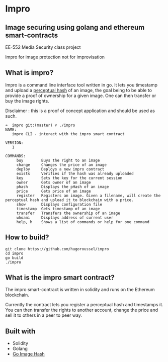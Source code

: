 # Impro
## Image securing using golang and ethereum smart-contracts

EE-552 Media Security class project

Impro for image protection not for improvisation

## What is impro?

Impro is a command line interface tool written in go. 
It lets you timestamp and upload a [perceptual hash](https://en.wikipedia.org/wiki/Perceptual_hashing) of an image, the goal being
to be able to provide a proof of ownership for a given image. One can then transfer or buy the image rights.

Disclaimer : this is a proof of concept application and should be used as such. 


```
➜  impro git:(master) ✗ ./impro
NAME:
   impro CLI - interact with the impro smart contract
   
VERSION:
   1

COMMANDS:
     buy        Buys the right to an image
     change     Changes the price of an image
     deploy     Deploys a new impro contract
     exists     Verifies if the hash was already uploaded
     key        Sets the key for the current session
     owner      Gets owner of an image
     phash      Displays the pHash of an image
     price      Gets price of an image
     register   Registers an image. Given a filename, will create the perceptual hash and upload it to blockchain with a price.
     show       Displays configuration file
     timestamp  Gets timestamp of an image
     transfer   Transfers the ownership of an image
     whoami     Displays address of current user
     help, h    Shows a list of commands or help for one command
```


## How to build?
```
git clone https://github.com/hugoroussel/impro
cd impro
go build
./impro
```
## What is the impro smart contract? 

The impro smart-contract is written in solidity and runs on the Ethereum blockchain.

Currently the contract lets you register a perceptual hash and timestamps it. You can then transfer the rights to another account, change the price and sell it 
to others in a peer to peer  way.

## Built with

- Solidity
- Golang
- [Go Image Hash](github.com/corona10/goimagehash) 




     
